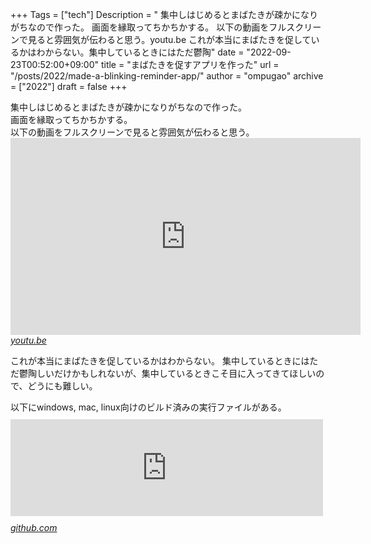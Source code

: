 +++
Tags = ["tech"]
Description = " 集中しはじめるとまばたきが疎かになりがちなので作った。 画面を縁取ってちかちかする。 以下の動画をフルスクリーンで見ると雰囲気が伝わると思う。youtu.be  これが本当にまばたきを促しているかはわからない。集中しているときにはただ鬱陶"
date = "2022-09-23T00:52:00+09:00"
title = "まばたきを促すアプリを作った"
url = "/posts/2022/made-a-blinking-reminder-app/"
author = "ompugao"
archive = ["2022"]
draft = false
+++

<body>
<p>集中しはじめるとまばたきが疎かになりがちなので作った。<br>
画面を縁取ってちかちかする。<br>
以下の動画をフルスクリーンで見ると雰囲気が伝わると思う。
<iframe width="560" height="315" src="https://www.youtube.com/embed/JnzDWCNB-94?feature=oembed" frameborder="0" allow="accelerometer; autoplay; clipboard-write; encrypted-media; gyroscope; picture-in-picture" allowfullscreen title="blinkyoureyes v0.1.0"></iframe><cite class="hatena-citation"><a href="https://youtu.be/JnzDWCNB-94">youtu.be</a></cite></p>

<p>これが本当にまばたきを促しているかはわからない。
集中しているときにはただ鬱陶しいだけかもしれないが、集中しているときこそ目に入ってきてほしいので、どうにも難しい。</p>

<p>以下にwindows, mac, linux向けのビルド済みの実行ファイルがある。
<iframe src="https://hatenablog-parts.com/embed?url=https%3A%2F%2Fgithub.com%2Fompugao%2Fblinkyoureyes%2Freleases%2Flatest" title="Release Release v0.1.0 · ompugao/blinkyoureyes" class="embed-card embed-webcard" scrolling="no" frameborder="0" style="display: block; width: 100%; height: 155px; max-width: 500px; margin: 10px 0px;" loading="lazy"></iframe><cite class="hatena-citation"><a href="https://github.com/ompugao/blinkyoureyes/releases/latest">github.com</a></cite></p>
</body>
